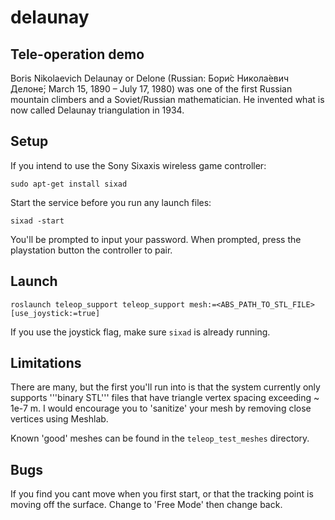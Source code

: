 # delaunay
## Tele-operation demo
Boris Nikolaevich Delaunay or Delone (Russian: Бори́с Никола́евич Делоне́; March 15, 1890 – July 17, 1980) was one of the first Russian mountain climbers and a Soviet/Russian mathematician. He invented what is now called Delaunay triangulation in 1934.

## Setup

If you intend to use the Sony Sixaxis wireless game controller:
```
sudo apt-get install sixad
```

Start the service before you run any launch files:
```
sixad -start
```

You'll be prompted to input your password. When prompted, press the playstation button the controller to pair.

## Launch

```
roslaunch teleop_support teleop_support mesh:=<ABS_PATH_TO_STL_FILE> [use_joystick:=true]
```

If you use the joystick flag, make sure `sixad` is already running.

## Limitations

There are many, but the first you'll run into is that the system currently only supports '''binary STL''' files that have triangle vertex spacing exceeding ~ 1e-7 m. I would encourage you to 'sanitize' your mesh by removing close vertices using Meshlab.

Known 'good' meshes can be found in the `teleop_test_meshes` directory.

## Bugs

If you find you cant move when you first start, or that the tracking point is moving off the surface. Change to 'Free Mode' then change back.
